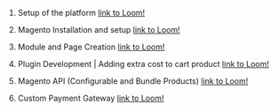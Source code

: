 1. Setup of the platform
   [link to Loom!](https://www.loom.com/share/0a33a93ae92041fd9ad3922506db59b8?sharedAppSource=personal_library)

1. Magento Installation and setup
   [link to Loom!](https://www.loom.com/share/5a553a75f55e461b8c1fca728568a323?sharedAppSource=personal_library)

1. Module and Page Creation
   [link to Loom!](https://www.loom.com/share/3832785d70c74de9bdb7455f1feb9f9b?sharedAppSource=personal_library)

1. Plugin Development | Adding extra cost to cart product
   [link to Loom!](https://www.loom.com/share/2c632f88b721465e8e5f0ac621d7e722?sharedAppSource=personal_library)

1. Magento API (Configurable and Bundle Products)
   [link to Loom!](https://www.loom.com/share/ec05cc3af02a4420b2484bb1efcc4c23)

1. Custom Payment Gateway
   [link to Loom!](https://www.loom.com/share/abbe3d49b8f84649b8e9ea57b0d46435?from_recorder=1)
